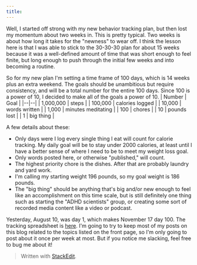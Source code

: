 ```yaml
---
title: 
---
```


Well, I started off strong with my new behavior tracking plan, but then lost my momentum about two weeks in. This is pretty typical. Two weeks is about how long it takes for the "newness" to wear off. I think the lesson here is that I was able to stick to the 30-30-30 plan for about 15 weeks because it was a well-defined amount of time that was short enough to feel finite, but long enough to push through the initial few weeks and into becoming a routine. 

So for my new plan I'm setting a time frame of 100 days, which is 14 weeks plus an extra weekend. The goals should be *un*ambitious but require consistency, and will be a total number for the entire 100 days. Since 100 is a power of 10, I decided to make all of the goals a power of 10. 
| Number | Goal | 
|--|--|
| 1,000,000 | steps |
| 100,000 | calories logged |
| 10,000 | words written |
| 1,000 | minutes meditating |
| 100 | chores |
| 10 | pounds lost |
| 1 | big thing |

A few details about these:
- Only days were I log every single thing I eat will count for calorie tracking. My daily goal will be to stay under 2000 calories, at least until I have a better sense of where I need to be to meet my weight loss goal.
- Only words posted here, or otherwise "published," will count.
- The highest priority chore is the dishes. After that are probably laundry and yard work.
- I'm calling my starting weight 196 pounds, so my goal weight is 186 pounds.
- The "big thing" should be anything that's big and/or new enough to feel like an accomplishment on this time scale, but is still definitely one thing such as starting the "ADHD scientists" group, or creating some sort of recorded media content like a video or podcast.

Yesterday, August 10, was day 1, which makes November 17 day 100. The tracking spreadsheet is [here](https://docs.google.com/spreadsheets/d/e/2PACX-1vQB1KkVJFVSpi6sP5w3Xgkvu43DZ61ABtgkjUWywLQQEnmzycT9cLMQlLDRPbY2qu1vXtUuM8TkkCCo/pubhtml). I'm going to try to keep most of my posts on this blog related to the topics listed on the front page, so I'm only going to post about it once per week at most. But if you notice me slacking, feel free to bug me about it!


> Written with [StackEdit](https://stackedit.io/).
<!--stackedit_data:
eyJoaXN0b3J5IjpbMTcwODQ1NjUwMl19
-->